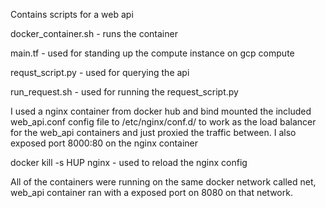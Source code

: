 Contains scripts for a web api

docker_container.sh - runs the container

main.tf - used for standing up the compute instance on gcp compute

requst_script.py - used for querying the api

run_request.sh - used for running the request_script.py 

I used a nginx container from docker hub and bind mounted the included web_api.conf config file to /etc/nginx/conf.d/ to work as the load balancer for the web_api containers and just proxied the traffic between. I also exposed port 8000:80 on the nginx container

docker kill -s HUP nginx - used to reload the nginx config

All of the containers were running on the same docker network called net, web_api container ran with a exposed port on 8080 on that network. 
